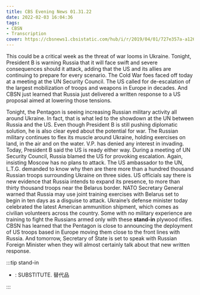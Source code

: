 ```yaml
---
title: CBS Evening News 01.31.22
date: 2022-02-03 16:04:36
tags:
- CBSN
- Transcription
cover: https://cbsnews1.cbsistatic.com/hub/i/r/2019/04/01/727e357a-a126-4138-a2c5-4d3222669d57/thumbnail/640x360/3ff2761028dc5c65cc4f07acd54bcd5c/cbsn2-logo-1920x1080.jpg
---
```

This could be a critical week as the threat of war looms in Ukraine. Tonight, President B is warning Russia that it will face swift and severe consequences should it attack, adding that the US and its allies are continuing to prepare for every scenario. The Cold War foes faced off today at a meeting at the UN Security Council. The US called for de-escalation of the largest mobilization of troops and weapons in Europe in decades. And CBSN just learned that Russia just delivered a written response to a US proposal aimed at lowering those tensions. 

Tonight, the Pentagon is seeing increasing Russian military activity all around Ukraine. In fact, that is what led to the showdown at the UN between Russia and the US. Even though President B is still pushing diplomatic solution, he is also clear eyed about the potential for war. The Russian military continues to flex its muscle around Ukraine, holding exercises on land, in the air and on the water. V.P. has denied any interest in invading. Today, President B said the US is ready either way. During a meeting of UN Security Council, Russia blamed the US for provoking escalation. Again, insisting Moscow has no plans to attack. The US ambassador to the UN, L.T.G. demanded to know why then are there more than a hundred thousand Russian troops surrounding Ukraine on three sides. US officials say there is new evidence that Russia intends to expand its presence, to more than thirty thousand troops near the Belarus border. NATO Secretary General warned that Russia may use joint training exercises with Belarus set to begin in ten days as a disguise to attack. Ukraine’s defense minister today celebrated the latest American ammunition shipment, which comes as civilian volunteers across the country. Some with no military experience are training to fight the Russians armed only with these **stand-in** plywood rifles. CBSN has learned that the Pentagon is close to announcing the deployment of US troops based in Europe moving them close to the front lines with Russia. And tomorrow, Secretary of State is set to speak with Russian Foreign Minister when they will almost certainly talk about that new written response. 


:::tip stand-in

- : SUBSTITUTE. 替代品
  
:::

